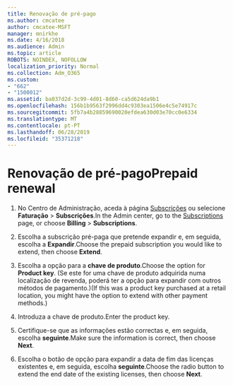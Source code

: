 ```yaml
---
title: Renovação de pré-pago
ms.author: cmcatee
author: cmcatee-MSFT
manager: mnirkhe
ms.date: 4/16/2018
ms.audience: Admin
ms.topic: article
ROBOTS: NOINDEX, NOFOLLOW
localization_priority: Normal
ms.collection: Adm_O365
ms.custom:
- "662"
- "1500012"
ms.assetid: ba037d2d-3c99-4d01-8d60-ca5d624da9b1
ms.openlocfilehash: 156b1b9563f2996dd4c9303ea1506e4c5e74917c
ms.sourcegitcommit: 5fb7a4b28859690020efdea630d03e70cc0e6334
ms.translationtype: MT
ms.contentlocale: pt-PT
ms.lasthandoff: 06/28/2019
ms.locfileid: "35371218"
---
```

# <a name="prepaid-renewal"></a><span data-ttu-id="03b40-102">Renovação de pré-pago</span><span class="sxs-lookup"><span data-stu-id="03b40-102">Prepaid renewal</span></span>

1. <span data-ttu-id="03b40-103">No Centro de Administração, aceda à página [Subscrições](https://go.microsoft.com/fwlink/p/?linkid=842054) ou selecione **Faturação** \> **Subscrições**.</span><span class="sxs-lookup"><span data-stu-id="03b40-103">In the Admin center, go to the [Subscriptions](https://go.microsoft.com/fwlink/p/?linkid=842054) page, or choose **Billing** \> **Subscriptions**.</span></span>

2. <span data-ttu-id="03b40-104">Escolha a subscrição pré-paga que pretende expandir e, em seguida, escolha a **Expandir**.</span><span class="sxs-lookup"><span data-stu-id="03b40-104">Choose the prepaid subscription you would like to extend, then choose **Extend**.</span></span>

3. <span data-ttu-id="03b40-105">Escolha a opção para a **chave de produto**.</span><span class="sxs-lookup"><span data-stu-id="03b40-105">Choose the option for **Product key**.</span></span> <span data-ttu-id="03b40-106">(Se este for uma chave de produto adquirida numa localização de revenda, poderá ter a opção para expandir com outros métodos de pagamento.)</span><span class="sxs-lookup"><span data-stu-id="03b40-106">(If this was a product key purchased at a retail location, you might have the option to extend with other payment methods.)</span></span>

4. <span data-ttu-id="03b40-107">Introduza a chave de produto.</span><span class="sxs-lookup"><span data-stu-id="03b40-107">Enter the product key.</span></span>

5. <span data-ttu-id="03b40-108">Certifique-se que as informações estão correctas e, em seguida, escolha **seguinte**.</span><span class="sxs-lookup"><span data-stu-id="03b40-108">Make sure the information is correct, then choose **Next**.</span></span>

6. <span data-ttu-id="03b40-109">Escolha o botão de opção para expandir a data de fim das licenças existentes e, em seguida, escolha **seguinte**.</span><span class="sxs-lookup"><span data-stu-id="03b40-109">Choose the radio button to extend the end date of the existing licenses, then choose **Next**.</span></span>
